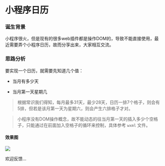# 小程序日历

### 诞生背景
小程序很火，但是现有的很多web插件都是操作DOM的，导致不能直接使用，最近需要弄个小程序日历，故而分享出来，大家相互交流。

### 思路分析

要实现一个日历，就需要先知道几个值：

- 当月有多少天

- 当月第一天星期几


> 根据常识我们得知，每月最多31天，最少28天，日历一排7个格子，则会有5排，但若是该月第一天为星期六，则会产生六排格子才对。

> 小程序没有DOM操作概念，故不能动态的往当月第一天的插入多少个空格子，只能通过在前面加入空格子的循环来控制，具体参考 `wxml` 文件。

#### 效果图

![](https://ooo.0o0.ooo/2017/06/17/59447d1d12c04.gif)

欢迎反馈...
